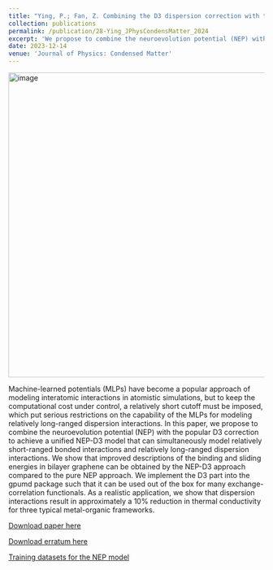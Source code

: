 ```yaml
---
title: "Ying, P.; Fan, Z. Combining the D3 dispersion correction with the neuroevolution machine-learned potential. Journal of Physics: Condensed Matter 2023, 36 (12). DOI: 10.1088/1361-648X/ad1278"
collection: publications
permalink: /publication/28-Ying_JPhysCondensMatter_2024
excerpt: 'We propose to combine the neuroevolution potential (NEP) with the popular D3 correction to achieve a unified NEP-D3 model that can simultaneously model relatively short-ranged bonded interactions and relatively long-ranged dispersion interactions.'
date: 2023-12-14
venue: 'Journal of Physics: Condensed Matter'
---
```

<img width="600" alt="image" src="https://github.com/hityingph/hityingph.github.io/assets/54773018/2d328c6e-8129-4c97-b63f-d7318ea42445">

Machine-learned potentials (MLPs) have become a popular approach of modeling interatomic interactions in atomistic simulations, but to keep the computational cost under control, a relatively short cutoff must be imposed, which put serious restrictions on the capability of the MLPs for modeling relatively long-ranged dispersion interactions. In this paper, we propose to combine the neuroevolution potential (NEP) with the popular D3 correction to achieve a unified NEP-D3 model that can simultaneously model relatively short-ranged bonded interactions and relatively long-ranged dispersion interactions. We show that improved descriptions of the binding and sliding energies in bilayer graphene can be obtained by the NEP-D3 approach compared to the pure NEP approach. We implement the D3 part into the gpumd package such that it can be used out of the box for many exchange-correlation functionals. As a realistic application, we show that dispersion interactions result in approximately a 10% reduction in thermal conductivity for three typical metal-organic frameworks.

[Download paper here](http://hityingph.github.io/files/28-Ying_JPhysCondensMatter_2024.pdf)

[Download erratum here](https://iopscience.iop.org/article/10.1088/1361-648X/ad2c75/pdf)

[Training datasets for the NEP model](https://gitlab.com/brucefan1983/nep-data)

